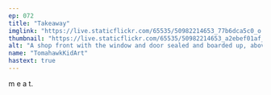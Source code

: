```yaml
---
ep: 072
title: "Takeaway"
imglink: "https://live.staticflickr.com/65535/50982214653_77b6dca5c0_o.jpg"
thumbnail: "https://live.staticflickr.com/65535/50982214653_a2ebef01af_q.jpg"
alt: "A shop front with the window and door sealed and boarded up, above is a sign reading "food" in bold letters in the middle, and "grill" in smaller red letters on either side. The boards on the window and door have posters spread about on them, some of them with squiggles for writing, but others reading "meat is meat"."
name: "TomahawkKidArt"
hastext: true
---
```

m e a t.